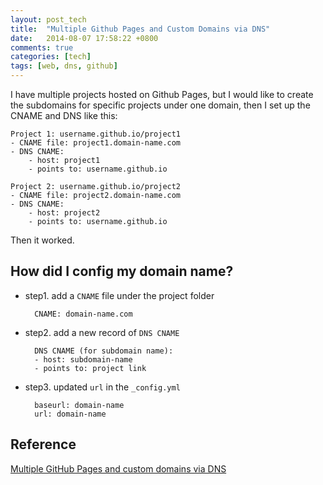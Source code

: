 ```yaml
---
layout: post_tech
title:  "Multiple Github Pages and Custom Domains via DNS"
date:   2014-08-07 17:58:22 +0800
comments: true
categories: [tech]
tags: [web, dns, github]
---
```


I have multiple projects hosted on Github Pages, but I would like to create the
subdomains for specific projects under one domain, then I set up the CNAME and
DNS like this:

    Project 1: username.github.io/project1
    - CNAME file: project1.domain-name.com
    - DNS CNAME:
        - host: project1
        - points to: username.github.io

    Project 2: username.github.io/project2
    - CNAME file: project2.domain-name.com
    - DNS CNAME:
        - host: project2
        - points to: username.github.io


Then it worked.


## How did I config my domain name?

- step1. add a `CNAME` file under the project folder

        CNAME: domain-name.com

- step2. add a new record of `DNS CNAME`

        DNS CNAME (for subdomain name):
        - host: subdomain-name
        - points to: project link

- step3. updated `url` in the `_config.yml`

        baseurl: domain-name
        url: domain-name


## Reference

[Multiple GitHub Pages and custom domains via DNS][link]

  [link]: https://stackoverflow.com/questions/10685961/multiple-github-pages-and-custom-domains-via-dns

